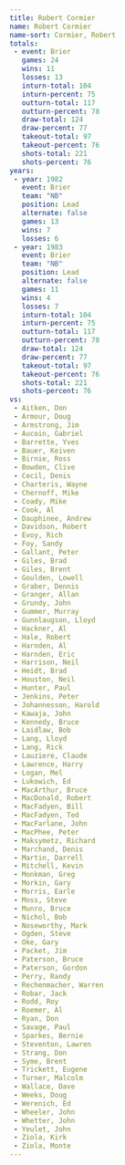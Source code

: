 ```yaml
---
title: Robert Cormier
name: Robert Cormier
name-sort: Cormier, Robert
totals:
 - event: Brier
   games: 24
   wins: 11
   losses: 13
   inturn-total: 104
   inturn-percent: 75
   outturn-total: 117
   outturn-percent: 78
   draw-total: 124
   draw-percent: 77
   takeout-total: 97
   takeout-percent: 76
   shots-total: 221
   shots-percent: 76
years:
 - year: 1982
   event: Brier
   team: "NB"
   position: Lead
   alternate: false
   games: 13
   wins: 7
   losses: 6
 - year: 1983
   event: Brier
   team: "NB"
   position: Lead
   alternate: false
   games: 11
   wins: 4
   losses: 7
   inturn-total: 104
   inturn-percent: 75
   outturn-total: 117
   outturn-percent: 78
   draw-total: 124
   draw-percent: 77
   takeout-total: 97
   takeout-percent: 76
   shots-total: 221
   shots-percent: 76
vs:
 - Aitken, Don
 - Armour, Doug
 - Armstrong, Jim
 - Aucoin, Gabriel
 - Barrette, Yves
 - Bauer, Keiven
 - Birnie, Ross
 - Bowden, Clive
 - Cecil, Denis
 - Charteris, Wayne
 - Chernoff, Mike
 - Coady, Mike
 - Cook, Al
 - Dauphinee, Andrew
 - Davidson, Robert
 - Evoy, Rich
 - Foy, Sandy
 - Gallant, Peter
 - Giles, Brad
 - Giles, Brent
 - Goulden, Lowell
 - Graber, Dennis
 - Granger, Allan
 - Grundy, John
 - Gummer, Murray
 - Gunnlaugson, Lloyd
 - Hackner, Al
 - Hale, Robert
 - Harnden, Al
 - Harnden, Eric
 - Harrison, Neil
 - Heidt, Brad
 - Houston, Neil
 - Hunter, Paul
 - Jenkins, Peter
 - Johannesson, Harold
 - Kawaja, John
 - Kennedy, Bruce
 - Laidlaw, Bob
 - Lang, Lloyd
 - Lang, Rick
 - Lauziere, Claude
 - Lawrence, Harry
 - Logan, Mel
 - Lukowich, Ed
 - MacArthur, Bruce
 - MacDonald, Robert
 - MacFadyen, Bill
 - MacFadyen, Ted
 - MacFarlane, John
 - MacPhee, Peter
 - Maksymetz, Richard
 - Marchand, Denis
 - Martin, Darrell
 - Mitchell, Kevin
 - Monkman, Greg
 - Morkin, Gary
 - Morris, Earle
 - Moss, Steve
 - Munro, Bruce
 - Nichol, Bob
 - Noseworthy, Mark
 - Ogden, Steve
 - Oke, Gary
 - Packet, Jim
 - Paterson, Bruce
 - Paterson, Gordon
 - Perry, Randy
 - Rechenmacher, Warren
 - Robar, Jack
 - Rodd, Roy
 - Roemer, Al
 - Ryan, Don
 - Savage, Paul
 - Sparkes, Bernie
 - Steventon, Lawren
 - Strang, Don
 - Syme, Brent
 - Trickett, Eugene
 - Turner, Malcolm
 - Wallace, Dave
 - Weeks, Doug
 - Werenich, Ed
 - Wheeler, John
 - Whetter, John
 - Yeulet, John
 - Ziola, Kirk
 - Ziola, Monte
---
```

